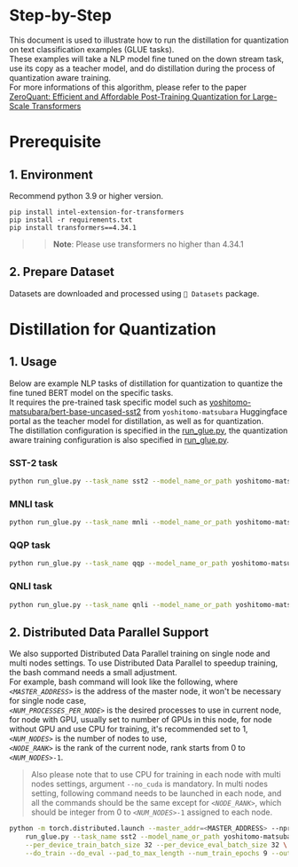 Step-by-Step​
============

This document is used to illustrate how to run the distillation for quantization on text classification examples (GLUE tasks).
<br>
These examples will take a NLP model fine tuned on the down stream task, use its copy as a teacher model, and do distillation during the process of quantization aware training.
<br>
For more informations of this algorithm, please refer to the paper [ZeroQuant: Efficient and Affordable Post-Training Quantization for Large-Scale Transformers](https://arxiv.org/abs/2206.01861)

# Prerequisite

## 1. Environment​
Recommend python 3.9 or higher version.
```shell
pip install intel-extension-for-transformers
pip install -r requirements.txt
pip install transformers==4.34.1
```
>>**Note**: Please use transformers no higher than 4.34.1


## 2. Prepare Dataset
Datasets are downloaded and processed using `🤗 Datasets` package.

# Distillation for Quantization

## 1. Usage

Below are example NLP tasks of distillation for quantization to quantize the fine tuned BERT model on the specific tasks.
<br>
It requires the pre-trained task specific model such as [yoshitomo-matsubara/bert-base-uncased-sst2](https://huggingface.co/yoshitomo-matsubara/bert-base-uncased-sst2) from `yoshitomo-matsubara` Huggingface portal as the teacher model for distillation, as well as for quantization.
<br>
The distillation configuration is specified in the [run_glue.py](./run_glue.py#L549), the quantization aware training configuration is also specified in [run_glue.py](./run_glue.py#L561).

### SST-2 task

```bash
python run_glue.py --task_name sst2 --model_name_or_path yoshitomo-matsubara/bert-base-uncased-sst2 --per_device_train_batch_size 32 --per_device_eval_batch_size 32 --do_train --do_eval --pad_to_max_length --num_train_epochs 9 --output_dir /path/to/output_dir
```

### MNLI task

```bash
python run_glue.py --task_name mnli --model_name_or_path yoshitomo-matsubara/bert-base-uncased-mnli --per_device_train_batch_size 32 --per_device_eval_batch_size 32 --do_train --do_eval --pad_to_max_length --num_train_epochs 9 --output_dir /path/to/output_dir
```

### QQP task

```bash
python run_glue.py --task_name qqp --model_name_or_path yoshitomo-matsubara/bert-base-uncased-qqp --per_device_train_batch_size 32 --per_device_eval_batch_size 32 --do_train --do_eval --pad_to_max_length --num_train_epochs 9 --output_dir /path/to/output_dir
```

### QNLI task

```bash
python run_glue.py --task_name qnli --model_name_or_path yoshitomo-matsubara/bert-base-uncased-qnli --per_device_train_batch_size 32 --per_device_eval_batch_size 32 --do_train --do_eval --pad_to_max_length --num_train_epochs 9 --output_dir /path/to/output_dir
```

## 2. Distributed Data Parallel Support

We also supported Distributed Data Parallel training on single node and multi nodes settings. To use Distributed Data Parallel to speedup training, the bash command needs a small adjustment.
<br>
For example, bash command will look like the following, where
<br>
*`<MASTER_ADDRESS>`* is the address of the master node, it won't be necessary for single node case,
<br>
*`<NUM_PROCESSES_PER_NODE>`* is the desired processes to use in current node, for node with GPU, usually set to number of GPUs in this node, for node without GPU and use CPU for training, it's recommended set to 1,
<br>
*`<NUM_NODES>`* is the number of nodes to use,
<br>
*`<NODE_RANK>`* is the rank of the current node, rank starts from 0 to *`<NUM_NODES>`*`-1`.
<br>
> Also please note that to use CPU for training in each node with multi nodes settings, argument `--no_cuda` is mandatory. In multi nodes setting, following command needs to be launched in each node, and all the commands should be the same except for *`<NODE_RANK>`*, which should be integer from 0 to *`<NUM_NODES>`*`-1` assigned to each node.

```bash
python -m torch.distributed.launch --master_addr=<MASTER_ADDRESS> --nproc_per_node=<NUM_PROCESSES_PER_NODE> --nnodes=<NUM_NODES> --node_rank=<NODE_RANK> \
    run_glue.py --task_name sst2 --model_name_or_path yoshitomo-matsubara/bert-base-uncased-sst2 \
    --per_device_train_batch_size 32 --per_device_eval_batch_size 32 \
    --do_train --do_eval --pad_to_max_length --num_train_epochs 9 --output_dir /path/to/output_dir
```

